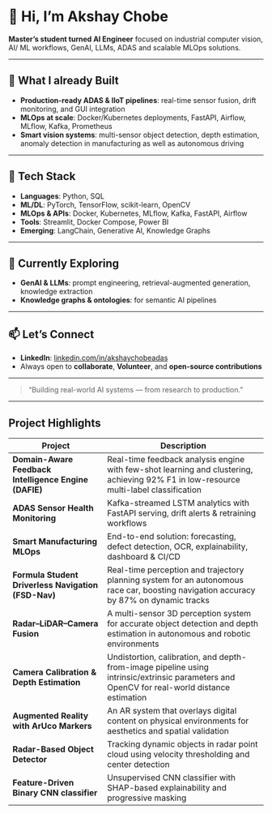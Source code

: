 # 👋 Hi, I’m Akshay Chobe  
**Master’s student turned AI Engineer** focused on industrial computer vision, AI/ ML workflows, GenAI, LLMs, ADAS and scalable MLOps solutions.

---

## 🧠 What I already Built  
- **Production-ready ADAS & IIoT pipelines**: real-time sensor fusion, drift monitoring, and GUI integration  
- **MLOps at scale**: Docker/Kubernetes deployments, FastAPI, Airflow, MLflow, Kafka, Prometheus  
- **Smart vision systems**: multi-sensor object detection, depth estimation, anomaly detection in manufacturing as well as autonomous driving  

---

## 🔧 Tech Stack  
- **Languages**: Python, SQL  
- **ML/DL**: PyTorch, TensorFlow, scikit-learn, OpenCV  
- **MLOps & APIs**: Docker, Kubernetes, MLflow, Kafka, FastAPI, Airflow  
- **Tools**: Streamlit, Docker Compose, Power BI  
- **Emerging**: LangChain, Generative AI, Knowledge Graphs  

---

## 🌱 Currently Exploring  
- **GenAI & LLMs**: prompt engineering, retrieval-augmented generation, knowledge extraction  
- **Knowledge graphs & ontologies**: for semantic AI pipelines  

---

## 📫 Let’s Connect  
- **LinkedIn**: [linkedin.com/in/akshaychobeadas](https://www.linkedin.com/in/akshaychobeadas/)  
- Always open to **collaborate**, **Volunteer**, and **open-source contributions**

---

> “Building real-world AI systems — from research to production.”

---

## Project Highlights

| Project | Description |
|--------|-------------|
| **Domain-Aware Feedback Intelligence Engine (DAFIE)** | Real-time feedback analysis engine with few-shot learning and clustering, achieving 92% F1 in low-resource multi-label classification |
| **ADAS Sensor Health Monitoring** | Kafka-streamed LSTM analytics with FastAPI serving, drift alerts & retraining workflows |
| **Smart Manufacturing MLOps** | End-to-end solution: forecasting, defect detection, OCR, explainability, dashboard & CI/CD |
| **Formula Student Driverless Navigation (FSD-Nav)** | Real-time perception and trajectory planning system for an autonomous race car, boosting navigation accuracy by 87% on dynamic tracks |
| **Radar–LiDAR–Camera Fusion** | A multi-sensor 3D perception system for accurate object detection and depth estimation in autonomous and robotic environments |
| **Camera Calibration & Depth Estimation** | Undistortion, calibration, and depth-from-image pipeline using intrinsic/extrinsic parameters and OpenCV for real-world distance estimation |
| **Augmented Reality with ArUco Markers** | An AR system that overlays digital content on physical environments for aesthetics and spatial validation |
| **Radar-Based Object Detector** | Tracking dynamic objects in radar point cloud using velocity thresholding and center detection |
| **Feature-Driven Binary CNN classifier** | Unsupervised CNN classifier with SHAP-based explainability and progressive masking |


